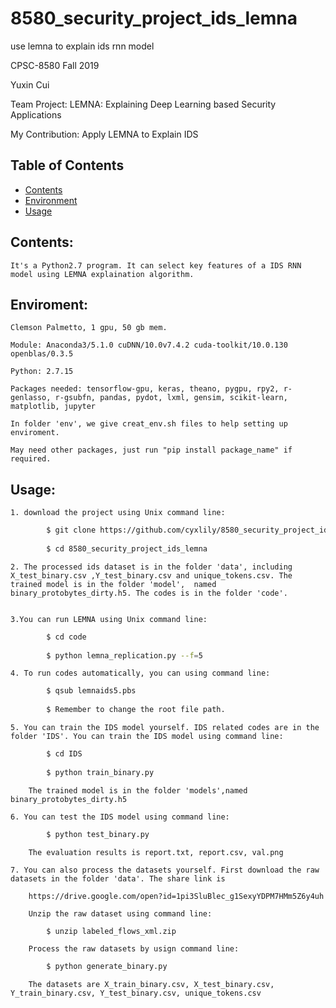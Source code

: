# 8580_security_project_ids_lemna
use lemna to explain ids rnn model


  
CPSC-8580 Fall 2019 

Yuxin Cui

Team Project: LEMNA: Explaining Deep Learning based Security Applications

My Contribution: Apply LEMNA to Explain IDS

## Table of Contents

- [Contents](#contents)
- [Environment](#environment)
- [Usage](#usage)



## Contents:
    It's a Python2.7 program. It can select key features of a IDS RNN model using LEMNA explaination algorithm.


## Enviroment: 
    Clemson Palmetto, 1 gpu, 50 gb mem.

    Module: Anaconda3/5.1.0 cuDNN/10.0v7.4.2 cuda-toolkit/10.0.130 openblas/0.3.5

    Python: 2.7.15

    Packages needed: tensorflow-gpu, keras, theano, pygpu, rpy2, r-genlasso, r-gsubfn, pandas, pydot, lxml, gensim, scikit-learn, matplotlib, jupyter

    In folder 'env', we give creat_env.sh files to help setting up enviroment. 
    
    May need other packages, just run "pip install package_name" if required.



## Usage:
    1. download the project using Unix command line:
```sh        
        $ git clone https://github.com/cyxlily/8580_security_project_ids_lemna.git
       
        $ cd 8580_security_project_ids_lemna
``` 
    2. The processed ids dataset is in the folder 'data', including X_test_binary.csv ,Y_test_binary.csv and unique_tokens.csv. The trained model is in the folder 'model',  named binary_protobytes_dirty.h5. The codes is in the folder 'code'.


    3.You can run LEMNA using Unix command line:
```sh        
        $ cd code
        
        $ python lemna_replication.py --f=5
```           
    
    4. To run codes automatically, you can using command line:
```sh     
        $ qsub lemnaids5.pbs
        
        $ Remember to change the root file path.
```


    5. You can train the IDS model yourself. IDS related codes are in the folder 'IDS'. You can train the IDS model using command line:
```sh        
        $ cd IDS
        
        $ python train_binary.py
```        
        The trained model is in the folder 'models',named binary_protobytes_dirty.h5
        
    6. You can test the IDS model using command line:
```sh        
        $ python test_binary.py
```        
        The evaluation results is report.txt, report.csv, val.png
        
    7. You can also process the datasets yourself. First download the raw datasets in the folder 'data'. The share link is 
    
        https://drive.google.com/open?id=1pi3SluBlec_g1SexyYDPM7HMm5Z6y4uh
    
        Unzip the raw dataset using command line:
```sh        
        $ unzip labeled_flows_xml.zip
```        
        Process the raw datasets by usign command line:
```sh        
        $ python generate_binary.py
```        
        The datasets are X_train_binary.csv, X_test_binary.csv, Y_train_binary.csv, Y_test_binary.csv, unique_tokens.csv